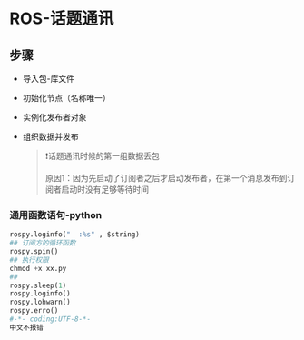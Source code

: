 # ROS-话题通讯

## 步骤

- 导入包-库文件

- 初始化节点（名称唯一）

- 实例化发布者对象

- 组织数据并发布

  > :exclamation:话题通讯时候的第一组数据丢包
  >
  > 原因1：因为先启动了订阅者之后才启动发布者，在第一个消息发布到订阅者启动时没有足够等待时间

### 通用函数语句-python

```python
rospy.loginfo("  :%s" , $string)
## 订阅方的循环函数
rospy.spin()
## 执行权限
chmod +x xx.py
## 
rospy.sleep(1)
rospy.loginfo()
rospy.lohwarn()
rospy.erro()
#-*- coding:UTF-8-*-
中文不报错
```


